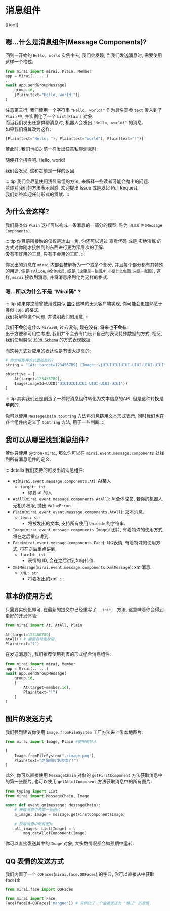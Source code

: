 # 消息组件

[[toc]]

## 嗯...什么是消息组件(Message Components)?
回到一开始的 `Hello, world` 实例中去, 我们会发现, 当我们发送消息时, 需要使用这样一个格式:

``` python
from mirai import mirai, Plain, Member
app = Mirai(......)
...
await app.sendGroupMessage(
    group.id,
    [Plain(text="Hello, world!")]
)
```

注意第三行, 我们使用一个字符串 `"Hello, world!"` 作为具名实参 `text` 传入到了 `Plain` 中,
并实例化了一个 `List[Plain]` 对象.  
而当我们发出任意群聊消息时, 机器人会发出 `"Hello, world!"` 的消息.  
如果我们将其改为这样:

```python
[Plain(text="Hello, "), Plain(text="world"), Plain(text="!")]
```

若此时, 我们也如之前一样发出任意私聊消息时:

<panel-view title="聊天记录">
<chat-message nickname="Alice" color="#cc0066">随便打个招呼吧.</chat-message>
<chat-message nickname="Bot" :avatar="$withBase('/mirai-head.png')">Hello, world!</chat-message>
</panel-view>

我们会发现, 这和之前是一样的返回.

::: tip
我们会尽量使用浅显易懂的方法, 来解释一些读者可能会抛出的问题.  
若你对我们的方法表示困惑, 欢迎提出 Issue 或是发起 Pull Request.  
我们始终欢迎任何形式的贡献.
:::

## 为什么会这样?
我们将类似 `Plain` 这样可以构成一条消息的一部分的模型, 称为 `消息组件(Message Components)`.  

::: tip
你目前所接触的仅仅是冰山一角, 你还可以通过 查看代码 或是 实地演练 的方式对你刚才接触到的东西进行更为深层次的了解.  
没有不好用的工具, 只有不会用的工匠.
:::

你发出的消息在 `mirai` 内部会被解析为一个或多个部分,
并且每个部分都有其特殊的用途, 像是 `@Alice`, `@全体成员`, 或是
`[这里是一张图片,不是什么色图,只是一张图]`, 这样, `mirai` 接收到消息, 并将消息序列化为这样的格式.  

### 嗯...所以为什么不是 "Mirai码" ?
::: tip
如果你之前曾使用过类似 [酷Q](https://cqp.me) 这样的无头客户端实现,
你可能会更加熟悉于类似 `CQ码` 的格式.  
我们将解释这个问题, 并说明我们的用意.
:::

我们**不会**创造什么 `Mirai码`, 过去没有, 现在没有, 将来也**不会**有.  
出于方便和可用性考虑, 我们并不会去专门设计自己的表现特殊数据的方式,
相反, 我们使用类似 [`JSON Schema`](https://json-schema.org/) 的方式表现数据.

而这种方式对应用的表达性是有很大提高的:

``` python
# 你觉得那种方式更加友好?
string = "[At::target=123456789] [Image::\{UIUIUIUIUIUI-UIUI-UIUI-UIUI\}.jpg]"

objective = [
    At(target=123456789),
    Image(imageId=UUID("UIUIUIUIUIUI-UIUI-UIUI-UIUI"))
]
```

::: tip
其实我们还是创造了一种将消息组件转化为文本信息的API,
但是这种转换是**单向**的.

你可以使用 `MessageChain.toString` 方法将消息链用文本形式表示,
同时我们也在各个组件内定义了 `toString` 方法, 用于一些判断.
:::

## 我可以从哪里找到消息组件?
若你只使用 `python-mirai`, 那么你可以在 `mirai.event.message.components` 处找到所有消息组件的定义.  

::: details
我们支持的可发出的消息组件:
 - `At`(`mirai.event.message.components.At`): At某人
     - `target: int`
        - 你要 at 的人
 - `AtAll`(`mirai.event.message.components.AtAll`): At全体成员, 若你的机器人无相关权限, 抛出 `ValueError`.
 - `Plain`(`mirai.event.event.message.components.AtAll`): 文本消息.
     - `text: str` 
        - 将被发出的文本, 支持所有使用 `Unicode` 的字符串.
 - `Image`(`mirai.event.message.components.Image`): 图片, 有着特殊的使用方式, 将在之后重点讲到.
 - `Face`(`mirai.event.message.components.Face`): QQ表情, 有着特殊的使用方式, 将在之后重点讲到.
     - `faceId: int`
        - 表情的 ID, 会在之后讲到如何传值.
 - `XmlMessage`(`mirai.event.message.components.XmlMessage`): xml消息.
      - `XML: str`
         - 将要发出的xml.
:::

## 基本的使用方式
只需要实例化即可, 在最新的提交中已经重写了 `__init__` 方法, 这意味着你会得到更好的开发体验:

``` python
from mirai import At, AtAll, Plain

At(target=123456789)
AtAll() # 需要有特定权限.
Plain(text="?")
```

在发送消息时, 我们推荐使用列表的形式组合消息组件:

``` python
from mirai import mirai, Member
app = Mirai(......)
await app.sendGroupMessage(
    group.id,
    [
        At(target=member.id),
        Plain(text="!")
    ]
)
```

## 图片的发送方式
我们强烈建议你使用 `Image.fromFileSystem` 工厂方法来上传本地图片:

``` python
from mirai import Image, Plain #使用前导入

[
    Image.fromFileSystem("./image.png"),
    Plain(text="这张图片发给你了!")
]
```

此外, 你可以直接使用 `MessageChain` 对象的
`getFirstComponent` 方法获取消息中的第一张图片, 也可以使用
`getAllofComponent` 方法获取消息中的所有图片:

``` python
from typing import List
from mirai import MessageChain, Image

async def event_gm(message: MessageChain):
    # 获取消息中的第一张图片
    a_image: Image = message.getFirstComponent(Image)

    # 获取消息中所有图片
    all_images: List[Image] = \
        msg.getAllofComponent(Image)
```

你可以直接发送其中的 `Image` 对象, 大多数情况都会如预期中运转.

## QQ 表情的发送方式
我们内置了一个 `QQFaces`(`mirai.face.QQFaces`) 的字典, 你可以直接从中获取 `faceId`:

``` python
from mirai.face import QQFaces

from mirai import Face
Face(faceId=QQFaces['nanguo']) # 实例化了一个会被发送为 "难过" 的表情.
```
